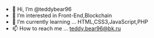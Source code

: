 - 👋 Hi, I’m @teddybear96
- 👀 I’m interested in Front-End,Blockchain
- 🌱 I’m currently learning ... HTML,CSS3,JavaScript,PHP
- 📫 How to reach me ... teddy.bear96@bk.ru

<!---
teddybear96/teddybear96 is a ✨ special ✨ repository because its `README.md` (this file) appears on your GitHub profile.
You can click the Preview link to take a look at your changes.
--->
